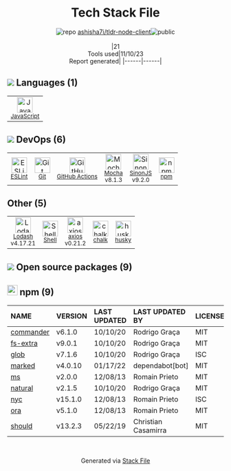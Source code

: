 <!--
--- Readme.md Snippet without images Start ---
## Tech Stack
ashisha7i/tldr-node-client is built on the following main stack:
- [Mocha](http://mochajs.org/) – Javascript Testing Framework
- [JavaScript](https://developer.mozilla.org/en-US/docs/Web/JavaScript) – Languages
- [Lodash](https://lodash.com) – Javascript Utilities & Libraries
- [ESLint](http://eslint.org/) – Code Review
- [SinonJS](http://sinonjs.org/) – Javascript Testing Framework
- [Shell](https://en.wikipedia.org/wiki/Shell_script) – Shells
- [axios](https://github.com/mzabriskie/axios) – Javascript Utilities & Libraries
- [GitHub Actions](https://github.com/features/actions) – Continuous Integration

Full tech stack [here](/techstack.md)
--- Readme.md Snippet without images End ---

--- Readme.md Snippet with images Start ---
## Tech Stack
ashisha7i/tldr-node-client is built on the following main stack:
- <img width='25' height='25' src='https://img.stackshare.io/service/832/mocha.png' alt='Mocha'/> [Mocha](http://mochajs.org/) – Javascript Testing Framework
- <img width='25' height='25' src='https://img.stackshare.io/service/1209/javascript.jpeg' alt='JavaScript'/> [JavaScript](https://developer.mozilla.org/en-US/docs/Web/JavaScript) – Languages
- <img width='25' height='25' src='https://img.stackshare.io/service/2438/lodash.png' alt='Lodash'/> [Lodash](https://lodash.com) – Javascript Utilities & Libraries
- <img width='25' height='25' src='https://img.stackshare.io/service/3337/Q4L7Jncy.jpg' alt='ESLint'/> [ESLint](http://eslint.org/) – Code Review
- <img width='25' height='25' src='https://img.stackshare.io/service/3509/logo.png' alt='SinonJS'/> [SinonJS](http://sinonjs.org/) – Javascript Testing Framework
- <img width='25' height='25' src='https://img.stackshare.io/service/4631/default_c2062d40130562bdc836c13dbca02d318205a962.png' alt='Shell'/> [Shell](https://en.wikipedia.org/wiki/Shell_script) – Shells
- <img width='25' height='25' src='https://img.stackshare.io/no-img-open-source.png' alt='axios'/> [axios](https://github.com/mzabriskie/axios) – Javascript Utilities & Libraries
- <img width='25' height='25' src='https://img.stackshare.io/service/11563/actions.png' alt='GitHub Actions'/> [GitHub Actions](https://github.com/features/actions) – Continuous Integration

Full tech stack [here](/techstack.md)
--- Readme.md Snippet with images End ---
-->
<div align="center">

# Tech Stack File
![](https://img.stackshare.io/repo.svg "repo") [ashisha7i/tldr-node-client](https://github.com/ashisha7i/tldr-node-client)![](https://img.stackshare.io/public_badge.svg "public")
<br/><br/>
|21<br/>Tools used|11/10/23 <br/>Report generated|
|------|------|
</div>

## <img src='https://img.stackshare.io/languages.svg'/> Languages (1)
<table><tr>
  <td align='center'>
  <img width='36' height='36' src='https://img.stackshare.io/service/1209/javascript.jpeg' alt='JavaScript'>
  <br>
  <sub><a href="https://developer.mozilla.org/en-US/docs/Web/JavaScript">JavaScript</a></sub>
  <br>
  <sub></sub>
</td>

</tr>
</table>

## <img src='https://img.stackshare.io/devops.svg'/> DevOps (6)
<table><tr>
  <td align='center'>
  <img width='36' height='36' src='https://img.stackshare.io/service/3337/Q4L7Jncy.jpg' alt='ESLint'>
  <br>
  <sub><a href="http://eslint.org/">ESLint</a></sub>
  <br>
  <sub></sub>
</td>

<td align='center'>
  <img width='36' height='36' src='https://img.stackshare.io/service/1046/git.png' alt='Git'>
  <br>
  <sub><a href="http://git-scm.com/">Git</a></sub>
  <br>
  <sub></sub>
</td>

<td align='center'>
  <img width='36' height='36' src='https://img.stackshare.io/service/11563/actions.png' alt='GitHub Actions'>
  <br>
  <sub><a href="https://github.com/features/actions">GitHub Actions</a></sub>
  <br>
  <sub></sub>
</td>

<td align='center'>
  <img width='36' height='36' src='https://img.stackshare.io/service/832/mocha.png' alt='Mocha'>
  <br>
  <sub><a href="http://mochajs.org/">Mocha</a></sub>
  <br>
  <sub>v8.1.3</sub>
</td>

<td align='center'>
  <img width='36' height='36' src='https://img.stackshare.io/service/3509/logo.png' alt='SinonJS'>
  <br>
  <sub><a href="http://sinonjs.org/">SinonJS</a></sub>
  <br>
  <sub>v9.2.0</sub>
</td>

<td align='center'>
  <img width='36' height='36' src='https://img.stackshare.io/service/1120/lejvzrnlpb308aftn31u.png' alt='npm'>
  <br>
  <sub><a href="https://www.npmjs.com/">npm</a></sub>
  <br>
  <sub></sub>
</td>

</tr>
</table>

## Other (5)
<table><tr>
  <td align='center'>
  <img width='36' height='36' src='https://img.stackshare.io/service/2438/lodash.png' alt='Lodash'>
  <br>
  <sub><a href="https://lodash.com">Lodash</a></sub>
  <br>
  <sub>v4.17.21</sub>
</td>

<td align='center'>
  <img width='36' height='36' src='https://img.stackshare.io/service/4631/default_c2062d40130562bdc836c13dbca02d318205a962.png' alt='Shell'>
  <br>
  <sub><a href="https://en.wikipedia.org/wiki/Shell_script">Shell</a></sub>
  <br>
  <sub></sub>
</td>

<td align='center'>
  <img width='36' height='36' src='https://img.stackshare.io/no-img-open-source.png' alt='axios'>
  <br>
  <sub><a href="https://github.com/mzabriskie/axios">axios</a></sub>
  <br>
  <sub>v0.21.2</sub>
</td>

<td align='center'>
  <img width='36' height='36' src='https://img.stackshare.io/service/8072/13122722.png' alt='chalk'>
  <br>
  <sub><a href="https://github.com/chalk/chalk">chalk</a></sub>
  <br>
  <sub></sub>
</td>

<td align='center'>
  <img width='36' height='36' src='https://img.stackshare.io/service/9527/5502029.jpeg' alt='husky'>
  <br>
  <sub><a href="https://github.com/typicode/husky">husky</a></sub>
  <br>
  <sub></sub>
</td>

</tr>
</table>


## <img src='https://img.stackshare.io/group.svg' /> Open source packages (9)</h2>

## <img width='24' height='24' src='https://img.stackshare.io/service/1120/lejvzrnlpb308aftn31u.png'/> npm (9)

|NAME|VERSION|LAST UPDATED|LAST UPDATED BY|LICENSE|VULNERABILITIES|
|:------|:------|:------|:------|:------|:------|
|[commander](https://www.npmjs.com/commander)|v6.1.0|10/10/20|Rodrigo Graça |MIT|N/A|
|[fs-extra](https://www.npmjs.com/fs-extra)|v9.0.1|10/10/20|Rodrigo Graça |MIT|N/A|
|[glob](https://www.npmjs.com/glob)|v7.1.6|10/10/20|Rodrigo Graça |ISC|N/A|
|[marked](https://www.npmjs.com/marked)|v4.0.10|01/17/22|dependabot[bot] |MIT|N/A|
|[ms](https://www.npmjs.com/ms)|v2.0.0|12/08/13|Romain Prieto |MIT|N/A|
|[natural](https://www.npmjs.com/natural)|v2.1.5|10/10/20|Rodrigo Graça |MIT|N/A|
|[nyc](https://www.npmjs.com/nyc)|v15.1.0|12/08/13|Romain Prieto |ISC|N/A|
|[ora](https://www.npmjs.com/ora)|v5.1.0|12/08/13|Romain Prieto |MIT|N/A|
|[should](https://www.npmjs.com/should)|v13.2.3|05/22/19|Christian Casamirra |MIT|N/A|

<br/>
<div align='center'>

Generated via [Stack File](https://github.com/apps/stack-file)

